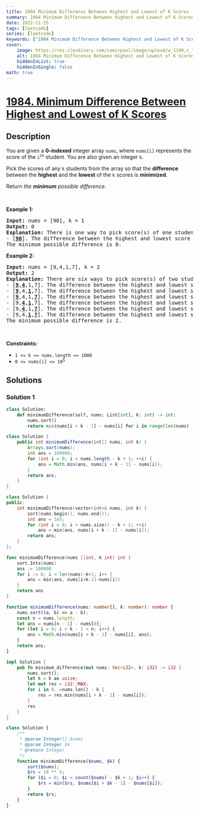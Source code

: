 ```yaml
---
title: 1984 Minimum Difference Between Highest and Lowest of K Scores
summary: 1984 Minimum Difference Between Highest and Lowest of K Scores LeetCode Solution Explained
date: 2022-11-25
tags: [leetcode]
series: [leetcode]
keywords: ["1984 Minimum Difference Between Highest and Lowest of K Scores LeetCode Solution Explained in all languages", "1984 Minimum Difference Between Highest and Lowest of K Scores", "LeetCode", "leetcode solution in Python3 C++ Java Go PHP Ruby Swift TypeScript Rust C# JavaScript C", "GeeksforGeeks", "InterviewBit", "Coding Ninjas", "HackerRank", "HackerEarth", "CodeChef", "TopCoder", "AlgoExpert", "freeCodeCamp", "Codeforces", "GitHub", "AtCoder", "Samir Paul"]
cover:
    image: https://res.cloudinary.com/samirpaul/image/upload/w_1100,c_fit,co_rgb:FFFFFF,l_text:Arial_75_bold:1984 Minimum Difference Between Highest and Lowest of K Scores - Solution Explained/problem-solving.webp
    alt: 1984 Minimum Difference Between Highest and Lowest of K Scores
    hiddenInList: true
    hiddenInSingle: false
math: true
---
```



# [1984. Minimum Difference Between Highest and Lowest of K Scores](https://leetcode.com/problems/minimum-difference-between-highest-and-lowest-of-k-scores)


## Description

<p>You are given a <strong>0-indexed</strong> integer array <code>nums</code>, where <code>nums[i]</code> represents the score of the <code>i<sup>th</sup></code> student. You are also given an integer <code>k</code>.</p>

<p>Pick the scores of any <code>k</code> students from the array so that the <strong>difference</strong> between the <strong>highest</strong> and the <strong>lowest</strong> of the <code>k</code> scores is <strong>minimized</strong>.</p>

<p>Return <em>the <strong>minimum</strong> possible difference</em>.</p>

<p>&nbsp;</p>
<p><strong class="example">Example 1:</strong></p>

<pre>
<strong>Input:</strong> nums = [90], k = 1
<strong>Output:</strong> 0
<strong>Explanation:</strong> There is one way to pick score(s) of one student:
- [<strong><u>90</u></strong>]. The difference between the highest and lowest score is 90 - 90 = 0.
The minimum possible difference is 0.
</pre>

<p><strong class="example">Example 2:</strong></p>

<pre>
<strong>Input:</strong> nums = [9,4,1,7], k = 2
<strong>Output:</strong> 2
<strong>Explanation:</strong> There are six ways to pick score(s) of two students:
- [<strong><u>9</u></strong>,<strong><u>4</u></strong>,1,7]. The difference between the highest and lowest score is 9 - 4 = 5.
- [<strong><u>9</u></strong>,4,<strong><u>1</u></strong>,7]. The difference between the highest and lowest score is 9 - 1 = 8.
- [<strong><u>9</u></strong>,4,1,<strong><u>7</u></strong>]. The difference between the highest and lowest score is 9 - 7 = 2.
- [9,<strong><u>4</u></strong>,<strong><u>1</u></strong>,7]. The difference between the highest and lowest score is 4 - 1 = 3.
- [9,<strong><u>4</u></strong>,1,<strong><u>7</u></strong>]. The difference between the highest and lowest score is 7 - 4 = 3.
- [9,4,<strong><u>1</u></strong>,<strong><u>7</u></strong>]. The difference between the highest and lowest score is 7 - 1 = 6.
The minimum possible difference is 2.</pre>

<p>&nbsp;</p>
<p><strong>Constraints:</strong></p>

<ul>
	<li><code>1 &lt;= k &lt;= nums.length &lt;= 1000</code></li>
	<li><code>0 &lt;= nums[i] &lt;= 10<sup>5</sup></code></li>
</ul>

## Solutions

### Solution 1

<!-- tabs:start -->

```python
class Solution:
    def minimumDifference(self, nums: List[int], k: int) -> int:
        nums.sort()
        return min(nums[i + k - 1] - nums[i] for i in range(len(nums) - k + 1))
```

```java
class Solution {
    public int minimumDifference(int[] nums, int k) {
        Arrays.sort(nums);
        int ans = 100000;
        for (int i = 0; i < nums.length - k + 1; ++i) {
            ans = Math.min(ans, nums[i + k - 1] - nums[i]);
        }
        return ans;
    }
}
```

```cpp
class Solution {
public:
    int minimumDifference(vector<int>& nums, int k) {
        sort(nums.begin(), nums.end());
        int ans = 1e5;
        for (int i = 0; i < nums.size() - k + 1; ++i)
            ans = min(ans, nums[i + k - 1] - nums[i]);
        return ans;
    }
};
```

```go
func minimumDifference(nums []int, k int) int {
	sort.Ints(nums)
	ans := 100000
	for i := 0; i < len(nums)-k+1; i++ {
		ans = min(ans, nums[i+k-1]-nums[i])
	}
	return ans
}
```

```ts
function minimumDifference(nums: number[], k: number): number {
    nums.sort((a, b) => a - b);
    const n = nums.length;
    let ans = nums[n - 1] - nums[0];
    for (let i = 0; i + k - 1 < n; i++) {
        ans = Math.min(nums[i + k - 1] - nums[i], ans);
    }
    return ans;
}
```

```rust
impl Solution {
    pub fn minimum_difference(mut nums: Vec<i32>, k: i32) -> i32 {
        nums.sort();
        let k = k as usize;
        let mut res = i32::MAX;
        for i in 0..=nums.len() - k {
            res = res.min(nums[i + k - 1] - nums[i]);
        }
        res
    }
}
```

```php
class Solution {
    /**
     * @param Integer[] $nums
     * @param Integer $k
     * @return Integer
     */
    function minimumDifference($nums, $k) {
        sort($nums);
        $rs = 10 ** 5;
        for ($i = 0; $i < count($nums) - $k + 1; $i++) {
            $rs = min($rs, $nums[$i + $k - 1] - $nums[$i]);
        }
        return $rs;
    }
}
```

<!-- tabs:end -->

<!-- end -->
